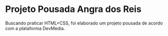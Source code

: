# Projeto Pousada Angra dos Reis
Buscando praticar HTML+CSS, foi elaborado um projeto pousada de acordo com a plataforma DevMedia.
